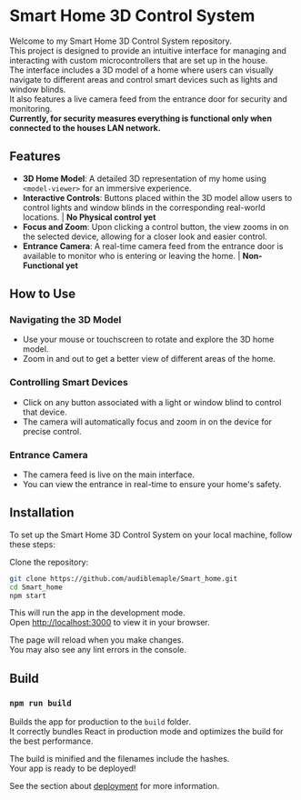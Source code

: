 # Smart Home 3D Control System

Welcome to my Smart Home 3D Control System repository.\
This project is designed to provide an intuitive interface for managing and interacting with custom microcontrollers that are set up in the house.\
The interface includes a 3D model of a home where users can visually navigate to different areas and control smart devices such as lights and window blinds.\
It also features a live camera feed from the entrance door for security and monitoring.\
**Currently, for security measures everything is functional only when connected to the houses LAN network.**

## Features

- **3D Home Model**: A detailed 3D representation of my home using `<model-viewer>` for an immersive experience.
- **Interactive Controls**: Buttons placed within the 3D model allow users to control lights and window blinds in the corresponding real-world locations. | **No Physical control yet**
- **Focus and Zoom**: Upon clicking a control button, the view zooms in on the selected device, allowing for a closer look and easier control.
- **Entrance Camera**: A real-time camera feed from the entrance door is available to monitor who is entering or leaving the home. | **Non-Functional yet**

## How to Use

### Navigating the 3D Model
- Use your mouse or touchscreen to rotate and explore the 3D home model.
- Zoom in and out to get a better view of different areas of the home.

### Controlling Smart Devices
- Click on any button associated with a light or window blind to control that device.
- The camera will automatically focus and zoom in on the device for precise control.

### Entrance Camera
- The camera feed is live on the main interface.
- You can view the entrance in real-time to ensure your home's safety.

## Installation

To set up the Smart Home 3D Control System on your local machine, follow these steps:

Clone the repository:
```bash
git clone https://github.com/audiblemaple/Smart_home.git
cd Smart_home
npm start
```
This will run the app in the development mode.\
Open [http://localhost:3000](http://localhost:3000) to view it in your browser.

The page will reload when you make changes.\
You may also see any lint errors in the console.


## Build
### `npm run build`

Builds the app for production to the `build` folder.\
It correctly bundles React in production mode and optimizes the build for the best performance.

The build is minified and the filenames include the hashes.\
Your app is ready to be deployed!

See the section about [deployment](https://facebook.github.io/create-react-app/docs/deployment) for more information.
